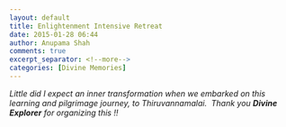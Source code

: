 ```yaml
---
layout: default
title: Enlightenment Intensive Retreat
date: 2015-01-28 06:44
author: Anupama Shah
comments: true
excerpt_separator: <!--more-->
categories: [Divine Memories]
---
```

<p><i>Little did I expect an inner transformation when we embarked on this learning and pilgrimage journey,<!--more--> to Thiruvannamalai.  Thank you </i><strong><i>Divine Explorer</i></strong><i> for organizing this !!</i><strong><br /></strong></p>

